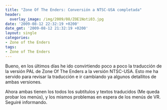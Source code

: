 ```yaml
---
title: "Zone Of The Enders: Conversión a NTSC-USA completada"
header:
  overlay_image: /img/2009/08/ZOE1Noti03.jpg
date: '2009-08-12 22:32:19 +0200'
date_gmt: '2009-08-12 21:32:19 +0200'
layout: single
categories:
- Zone of the Enders
tags:
- Zone of The Enders
---
```

Bueno, en los últimos días he ido convirtiendo poco a poco la traducción 
de la versión PAL de Zone Of The Enders a la versión NTSC-USA. Esto me ha 
servido para revisar la traducción e ir cambiando ya algunos detallitos 
de ambas versiones.

Ahora ambas tienen los todos los subtítulos y textos traducidos (Me queda 
probar los menús), y los mismos problemas en espera de los menús de VR. 
Seguiré informando.
